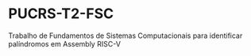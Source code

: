 # PUCRS-T2-FSC
Trabalho de Fundamentos de Sistemas Computacionais para identificar palíndromos em Assembly RISC-V 
